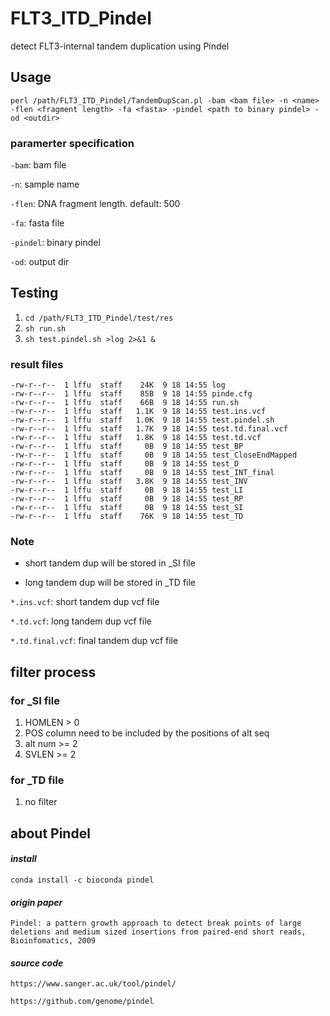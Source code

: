# FLT3\_ITD_Pindel
detect FLT3-internal tandem duplication using Pindel

## Usage
`perl /path/FLT3_ITD_Pindel/TandemDupScan.pl -bam <bam file> -n <name> -flen <fragment length> -fa <fasta> -pindel <path to binary pindel> -od <outdir>`

### paramerter specification

`-bam`: bam file

`-n`: sample name

`-flen`: DNA fragment length. default: 500

`-fa`: fasta file

`-pindel`: binary pindel

`-od`: output dir

## Testing
1. `cd /path/FLT3_ITD_Pindel/test/res`
2. `sh run.sh`
3. `sh test.pindel.sh >log 2>&1 &`

### result files
```
-rw-r--r--  1 lffu  staff    24K  9 18 14:55 log
-rw-r--r--  1 lffu  staff    85B  9 18 14:55 pinde.cfg
-rw-r--r--  1 lffu  staff    66B  9 18 14:55 run.sh
-rw-r--r--  1 lffu  staff   1.1K  9 18 14:55 test.ins.vcf
-rw-r--r--  1 lffu  staff   1.0K  9 18 14:55 test.pindel.sh
-rw-r--r--  1 lffu  staff   1.7K  9 18 14:55 test.td.final.vcf
-rw-r--r--  1 lffu  staff   1.8K  9 18 14:55 test.td.vcf
-rw-r--r--  1 lffu  staff     0B  9 18 14:55 test_BP
-rw-r--r--  1 lffu  staff     0B  9 18 14:55 test_CloseEndMapped
-rw-r--r--  1 lffu  staff     0B  9 18 14:55 test_D
-rw-r--r--  1 lffu  staff     0B  9 18 14:55 test_INT_final
-rw-r--r--  1 lffu  staff   3.8K  9 18 14:55 test_INV
-rw-r--r--  1 lffu  staff     0B  9 18 14:55 test_LI
-rw-r--r--  1 lffu  staff     0B  9 18 14:55 test_RP
-rw-r--r--  1 lffu  staff     0B  9 18 14:55 test_SI
-rw-r--r--  1 lffu  staff    76K  9 18 14:55 test_TD
```

### Note

* short tandem dup will be stored in _SI file

* long tandem dup will be stored in _TD file


`*.ins.vcf`: short tandem dup vcf file

`*.td.vcf`: long tandem dup vcf file

`*.td.final.vcf`: final tandem dup vcf file


## filter process

### for _SI file
1. HOMLEN > 0
2. POS column need to be included by the positions of alt seq
3. alt num >= 2
4. SVLEN >= 2

### for _TD file
1. no filter


## about Pindel

#### *install*
`conda install -c bioconda pindel`


#### *origin paper*
`Pindel: a pattern growth approach to detect break points of large deletions and medium sized insertions from paired-end short reads, Bioinfomatics, 2009`


#### *source code*
`https://www.sanger.ac.uk/tool/pindel/`

`https://github.com/genome/pindel`




